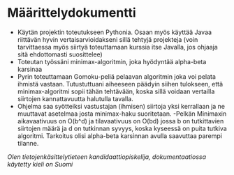 # Määrittelydokumentti

- Käytän projektin toteutukseen Pythonia. Osaan myös käyttää Javaa riittävän hyvin vertaisarvioidakseni sillä tehtyjä projekteja (voin tarvittaessa myös siirtyä toteuttamaan kurssia itse Javalla, jos ohjaaja sitä ehdottomasti suosittelee)
- Toteutan työssäni minimax-algoritmin, joka hyödyntää alpha-beta karsinaa
- Pyrin toteuttamaan Gomoku-peliä pelaavan algoritmin joka voi pelata ihmistä vastaan. Tutustuttuani aiheeseen päädyin siihen tulokseen, että minimax-algoritmi sopii tähän tehtävään, koska sillä voidaan vertailla siirtojen kannattavuutta halutulla tavalla.
- Ohjelma saa syötteiksi vastustajan (ihmisen) siirtoja yksi kerrallaan ja ne muuttavat asetelmaa josta minimax-haku suoritetaan.
-Pelkän Minimaxin aikavaativuus on O(b^d) ja tilavaativuus on O(bd) jossa b on tutkittavien siirtojen määrä ja d on tutkinnan syvyys, koska kyseessä on puita tutkiva algoritmi. Tarkoitus olisi alpha-beta karsinnan avulla saavuttaa parempi tilanne.

*Olen tietojenkäsittelytieteen kandidaattiopiskelija, dokumentaatiossa käytetty kieli on Suomi*